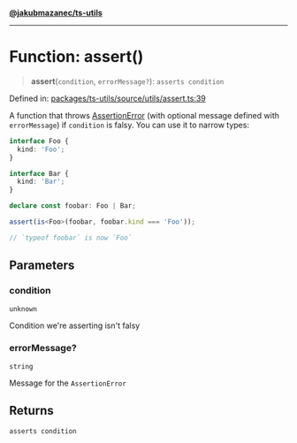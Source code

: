 [**@jakubmazanec/ts-utils**](../README.md)

---

# Function: assert()

> **assert**(`condition`, `errorMessage?`): `asserts condition`

Defined in:
[packages/ts-utils/source/utils/assert.ts:39](https://github.com/jakubmazanec/tools/blob/6fe16df773d5da14c29261ea934e72b3f99fabb7/packages/ts-utils/source/utils/assert.ts#L39)

A function that throws [AssertionError](../classes/AssertionError.md) (with optional message defined
with `errorMessage`) if `condition` is falsy. You can use it to narrow types:

```TypeScript
interface Foo {
  kind: 'Foo';
}

interface Bar {
  kind: 'Bar';
}

declare const foobar: Foo | Bar;

assert(is<Foo>(foobar, foobar.kind === 'Foo'));

// `typeof foobar` is now `Foo`
```

## Parameters

### condition

`unknown`

Condition we're asserting isn't falsy

### errorMessage?

`string`

Message for the `AssertionError`

## Returns

`asserts condition`
